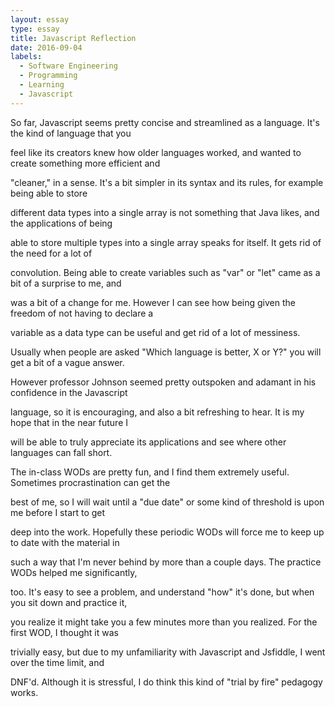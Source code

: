 ```yaml
---
layout: essay
type: essay
title: Javascript Reflection
date: 2016-09-04
labels:
  - Software Engineering
  - Programming
  - Learning
  - Javascript
---
```


So far, Javascript seems pretty concise and streamlined as a language. It's the kind of language that you 

feel like its creators knew how older languages worked, and wanted to create something more efficient and 

"cleaner," in a sense. It's a bit simpler in its syntax and its rules, for example being able to store 

different data types into a single array is not something that Java likes, and the applications of being 

able to store multiple types into a single array speaks for itself. It gets rid of the need for a lot of 

convolution. Being able to create variables such as "var" or "let" came as a bit of a surprise to me, and 

was a bit of a change for me. However I can see how being given the freedom of not having to declare a 

variable as a data type can be useful and get rid of a lot of messiness.


Usually when people are asked "Which language is better, X or Y?" you will get a bit of a vague answer. 

However professor Johnson seemed pretty outspoken and adamant in his confidence in the Javascript 

language, so it is encouraging, and also a bit refreshing to hear. It is my hope that in the near future I 

will be able to truly appreciate its applications and see where other languages can fall short.


The in-class WODs are pretty fun, and I find them extremely useful. Sometimes procrastination can get the 

best of me, so I will wait until a "due date" or some kind of threshold is upon me before I start to get 

deep into the work. Hopefully these periodic WODs will force me to keep up to date with the material in 

such a way that I'm never behind by more than a couple days. The practice WODs helped me significantly, 

too. It's easy to see a problem, and understand "how" it's done, but when you sit down and practice it, 

you realize it might take you a few minutes more than you realized. For the first WOD, I thought it was 

trivially easy, but due to my unfamiliarity with Javascript and Jsfiddle, I went over the time limit, and 

DNF'd. Although it is stressful, I do think this kind of "trial by fire" pedagogy works.
